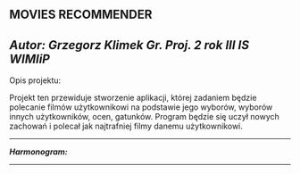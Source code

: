 **MOVIES RECOMMENDER**
---------------------------------------------------------------------------------------------------------------------

_Autor: Grzegorz Klimek Gr. Proj. 2 rok III IS WIMIiP_
------------------------------------------------------

Opis projektu: 

Projekt ten przewiduje stworzenie aplikacji, której zadaniem będzie
polecanie filmów użytkownikowi na podstawie jego wyborów, wyborów innych
użytkowników, ocen, gatunków. Program będzie się uczył nowych zachowań 
i polecał jak najtrafniej filmy danemu użytkownikowi.

---------------------------------------

**_Harmonogram:_**

---------------------------------------------------------------------------------------------------------------------